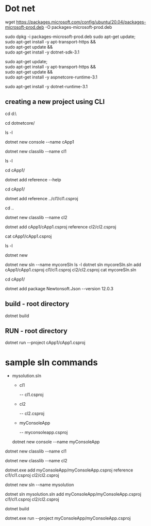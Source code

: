 # Dot net
wget https://packages.microsoft.com/config/ubuntu/20.04/packages-microsoft-prod.deb -O packages-microsoft-prod.deb

sudo dpkg -i packages-microsoft-prod.deb
  sudo apt-get update; \
  sudo apt-get install -y apt-transport-https && \
  sudo apt-get update && \
  sudo apt-get install -y dotnet-sdk-3.1

sudo apt-get update; \
  sudo apt-get install -y apt-transport-https && \
  sudo apt-get update && \
  sudo apt-get install -y aspnetcore-runtime-3.1

sudo apt-get install -y dotnet-runtime-3.1

## creating a new project using CLI
   cd d:\
   
   cd dotnetcore/
   
   ls -l
   
   dotnet new console --name cApp1

   dotnet new classlib --name cl1
   
   ls -l
   
   cd cApp1/
   

   dotnet add reference --help
   
 
   cd cApp1/
   
   dotnet add reference ../cl1/cl1.csproj
   
   cd ..
   
   dotnet new classlib --name cl2
   
   dotnet add cApp1/cApp1.csproj reference cl2/cl2.csproj
   
   cat cApp1/cApp1.csproj
   
   ls -l
   
   dotnet new
   
   dotnet new sln --name mycoreSln
   ls  -l
   dotnet sln mycoreSln.sln add cApp1/cApp1.csproj cl1/cl1.csproj cl2/cl2.csproj
   cat mycoreSln.sln
   
  cd cApp1/
  
  dotnet add package Newtonsoft.Json --version 12.0.3

  ## build - root directory
  
   dotnet build

  ## RUN - root directory
  
  dotnet run --project cApp1/cApp1.csproj
  
  # sample sln commands
  
  - mysolution.sln
      - cl1
      
        -- cl1.csproj
        
      - cl2
      
        -- cl2.csproj
        
      - myConsoleApp
      
        -- myconsoleapp.csproj
    
    
       dotnet new console --name myConsoleApp
   
   dotnet new classlib --name cl1
   
   dotnet new classlib --name cl2  


   dotnet.exe add myConsoleApp/myConsoleApp.csproj reference cl1/cl1.csproj cl2/cl2.csproj
   
   dotnet new sln --name mysolution
   
   dotnet sln mysolution.sln add myConsoleApp/myConsoleApp.csproj cl1/cl1.csproj cl2/cl2.csproj
   
   dotnet build
   
   dotnet.exe run --project myConsoleApp/myConsoleApp.csproj

    
  
   

  
  
